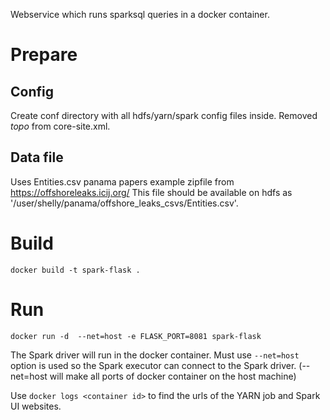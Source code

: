 Webservice which runs sparksql queries in a docker container.

# Prepare

## Config

Create conf directory with all hdfs/yarn/spark config files inside.
Removed *topo* from core-site.xml.

## Data file

Uses Entities.csv panama papers example zipfile from https://offshoreleaks.icij.org/
This file should be available on hdfs as '/user/shelly/panama/offshore_leaks_csvs/Entities.csv'.

# Build

```
docker build -t spark-flask .
```

# Run

```
docker run -d  --net=host -e FLASK_PORT=8081 spark-flask
```

The Spark driver will run in the docker container. Must use `--net=host` option is used so the Spark executor can connect to the Spark driver.
(--net=host will make all ports of docker container on the host machine)

Use `docker logs <container id>` to find the urls of the YARN job and Spark UI websites.